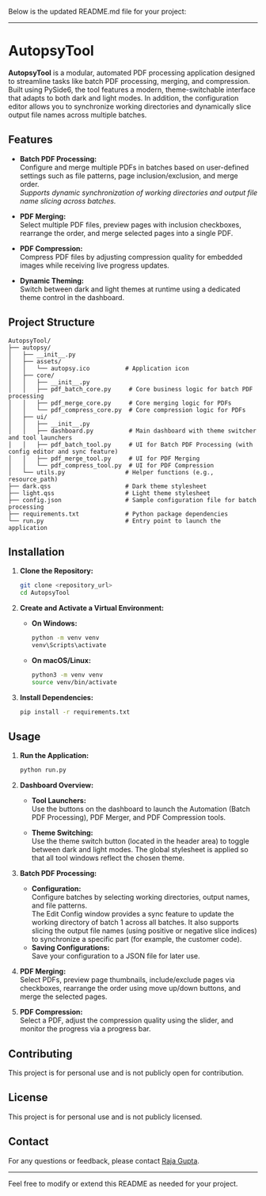 Below is the updated README.md file for your project:

---

# AutopsyTool

**AutopsyTool** is a modular, automated PDF processing application designed to streamline tasks like batch PDF processing, merging, and compression. Built using PySide6, the tool features a modern, theme-switchable interface that adapts to both dark and light modes. In addition, the configuration editor allows you to synchronize working directories and dynamically slice output file names across multiple batches.

## Features

- **Batch PDF Processing:**  
  Configure and merge multiple PDFs in batches based on user-defined settings such as file patterns, page inclusion/exclusion, and merge order.  
  *Supports dynamic synchronization of working directories and output file name slicing across batches.*

- **PDF Merging:**  
  Select multiple PDF files, preview pages with inclusion checkboxes, rearrange the order, and merge selected pages into a single PDF.

- **PDF Compression:**  
  Compress PDF files by adjusting compression quality for embedded images while receiving live progress updates.

- **Dynamic Theming:**  
  Switch between dark and light themes at runtime using a dedicated theme control in the dashboard.

## Project Structure

```
AutopsyTool/
├── autopsy/
│   ├── __init__.py
│   ├── assets/
│   │   └── autopsy.ico          # Application icon
│   ├── core/
│   │   ├── __init__.py
│   │   ├── pdf_batch_core.py     # Core business logic for batch PDF processing
│   │   ├── pdf_merge_core.py     # Core merging logic for PDFs
│   │   └── pdf_compress_core.py  # Core compression logic for PDFs
│   ├── ui/
│   │   ├── __init__.py
│   │   ├── dashboard.py          # Main dashboard with theme switcher and tool launchers
│   │   ├── pdf_batch_tool.py     # UI for Batch PDF Processing (with config editor and sync feature)
│   │   ├── pdf_merge_tool.py     # UI for PDF Merging
│   │   └── pdf_compress_tool.py  # UI for PDF Compression
│   └── utils.py                 # Helper functions (e.g., resource_path)
├── dark.qss                     # Dark theme stylesheet
├── light.qss                    # Light theme stylesheet
├── config.json                  # Sample configuration file for batch processing
├── requirements.txt             # Python package dependencies
└── run.py                       # Entry point to launch the application
```

## Installation

1. **Clone the Repository:**

   ```bash
   git clone <repository_url>
   cd AutopsyTool
   ```

2. **Create and Activate a Virtual Environment:**

   - **On Windows:**
     ```bash
     python -m venv venv
     venv\Scripts\activate
     ```
   - **On macOS/Linux:**
     ```bash
     python3 -m venv venv
     source venv/bin/activate
     ```

3. **Install Dependencies:**

   ```bash
   pip install -r requirements.txt
   ```

## Usage

1. **Run the Application:**

   ```bash
   python run.py
   ```

2. **Dashboard Overview:**

   - **Tool Launchers:**  
     Use the buttons on the dashboard to launch the Automation (Batch PDF Processing), PDF Merger, and PDF Compression tools.

   - **Theme Switching:**  
     Use the theme switch button (located in the header area) to toggle between dark and light modes. The global stylesheet is applied so that all tool windows reflect the chosen theme.

3. **Batch PDF Processing:**
   - **Configuration:**  
     Configure batches by selecting working directories, output names, and file patterns.  
     The Edit Config window provides a sync feature to update the working directory of batch 1 across all batches. It also supports slicing the output file names (using positive or negative slice indices) to synchronize a specific part (for example, the customer code).
   - **Saving Configurations:**  
     Save your configuration to a JSON file for later use.

4. **PDF Merging:**  
   Select PDFs, preview page thumbnails, include/exclude pages via checkboxes, rearrange the order using move up/down buttons, and merge the selected pages.

5. **PDF Compression:**  
   Select a PDF, adjust the compression quality using the slider, and monitor the progress via a progress bar.

## Contributing

This project is for personal use and is not publicly open for contribution.

## License

This project is for personal use and is not publicly licensed.

## Contact

For any questions or feedback, please contact [Raja Gupta](mailto:erRaja97@gmail.com).

---

Feel free to modify or extend this README as needed for your project.